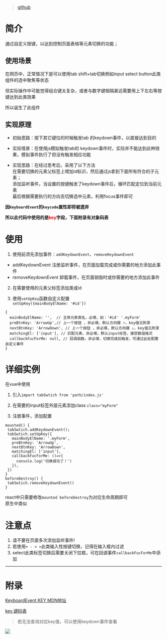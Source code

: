 >[github](https://github.com/CHU295/swtich-tab)
# 简介
通过自定义按键，以达到控制页面表格等元素切换的功能；  

## 使用场景
在网页中，正常情况下是可以使用tab shift+tab切换例如input select button此类组件的选中聚焦等状态

但实际操作中可能觉得组合键太复杂，或者与数字键相隔甚远需要用上下左右等按键达到此类效果

所以诞生了此组件

## 实现原理
- 初始思路：按下其它键位的时候触发tab 的keydown事件，以直接达到目的

- 实际情景：在使用js模拟触发tab的 keydown事件时，实际并不能达到此种效果，模拟事件执行了但没有触发相应功能

- 实现思路：在经过思考后，采用了以下方法  
   在需要切换的元素父标签上增加id标识，然后通过js拿到下面所有符合的子元素；  
 添加监听事件，当设置的按键触发了keydown事件后，循环匹配定位到当前元素  
最后根据需要执行的方向去切换选中元素，利用focus事件即可

**因`KeyboardEvent`的`keycode`属性即将被遗弃**

**所以此代码中使用的是<label style="color:red">key</label>字段，下面附录有对象码表**

# 使用
1. 使用前须先添加事件：`addKeydownEvent`、`removeKeydownEvent`  
- addKeydownEvent 注册监听事件，在页面加载完成或你需要的地方添加此事件
- removeKeydownEvent 卸载事件，在页面销毁时或你需要的地方添加此事件

2. 在需要使用的元素父标签添加类或id

2. 使用`setUpKey`函数自定义配置  
`setUpKey({mainBodyElName: '#id'})`
```
{
  mainBodyElName: '',  // 主体元素类名，必填，如：'#id' '.myForm'
  preBtnKey: 'ArrowUp',// 上一个按钮 ，非必填，默认方向键 ↑，key值见附录
  nextBtnKey: 'ArrowDown', // 上一个按钮 ，非必填，默认方向键 ↓，key值见附录
  matchingEl: ['input'], // 匹配元素，非必填，默认input标签，接受数组格式
  callbackFucForMe: null, // 回调函数，非必填，切换完成后触发，可通过此处配置自定义事件
}
```

# 详细实例
在vue中使用  

1. 引入`import tabSwtich from 'path/index.js'`


2. 在需要的input标签外层元素添加class `class="myForm"`

3. 注册事件，添加配置  
 ```
mounted() {
  tabSwtich.addKeydownEvent();
  tabSwtich.setUpKey({
    mainBodyElName: '.myForm',  
    preBtnKey: 'ArrowUp',
    nextBtnKey: 'ArrowDown', 
    matchingEl: ['input'], 
    callbackFucForMe: ()=>{
      console.log('切换成功了！')
    }), 
  }) 
}
beforeDestroy() {
  tabSwtich.removeKeydownEvent()
}
```
react中只需要修改`mounted beforeDestroy`为对应生命周期即可  
原生中类似

# 注意点
1. 请不要在页面多次添加监听事件!
2. 若使用` + - < > `此类输入性按键切换，记得在输入框内过滤
3. select此类标签切换后需要关闭下拉框，可在回调事件`callbackFucForMe`中添加

----
# 附录


[KeyboardEvent KEY MDN地址](https://developer.mozilla.org/zh-CN/docs/Web/API/KeyboardEvent/key)

[key 键码表](https://developer.mozilla.org/zh-CN/docs/Web/API/KeyboardEvent/key/Key_Values)

> 若无法查询对应key值，可以使用keydown事件查看

![](https://user-gold-cdn.xitu.io/2020/3/20/170f6addc51747f8?w=810&h=609&f=png&s=54772)